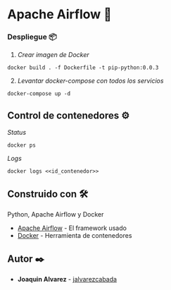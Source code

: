 # Apache Airflow 🚀

### Despliegue 📦

1) _Crear imagen de Docker_

```
docker build . -f Dockerfile -t pip-python:0.0.3
```

2) _Levantar docker-compose con todos los servicios_

```
docker-compose up -d
```

## Control de contenedores ⚙️

_Status_

```
docker ps
```

_Logs_

```
docker logs <<id_contenedor>>
```

## Construido con 🛠️

Python, Apache Airflow y Docker

* [Apache Airflow](https://airflow.apache.org/) - El framework usado
* [Docker](https://www.docker.com//) - Herramienta de contenedores

## Autor ✒️

* **Joaquin Alvarez** - [jalvarezcabada](https://github.com/jalvarezcabada)

